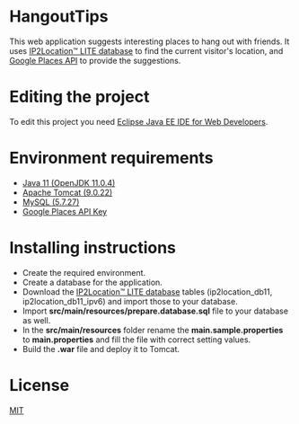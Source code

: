 # HangoutTips
This web application suggests interesting places to hang out with friends. It uses [IP2Location™ LITE database](https://lite.ip2location.com/ip2location-lite) to find the current visitor's location, and [Google Places API](https://cloud.google.com/maps-platform/places/) to provide the suggestions.

# Editing the project
To edit this project you need [Eclipse Java EE IDE for Web Developers](https://www.eclipse.org/).

# Environment requirements
* [Java 11 (OpenJDK 11.0.4)](http://openjdk.java.net/install/)
* [Apache Tomcat (9.0.22)](https://tomcat.apache.org/)
* [MySQL (5.7.27)](http://www.mysql.com/downloads/)
* [Google Places API Key](https://developers.google.com/places/web-service/get-api-key)

# Installing instructions
* Create the required environment.
* Create a database for the application.
* Download the [IP2Location™ LITE database](https://lite.ip2location.com/database/ip-country-region-city-latitude-longitude-zipcode-timezone) tables (ip2location_db11, ip2location_db11_ipv6) and import those to your database. 
* Import **src/main/resources/prepare.database.sql** file to your database as well.
* In the **src/main/resources** folder rename the **main.sample.properties** to **main.properties** and fill the file with correct setting values.
* Build the **.war** file and deploy it to Tomcat.

# License
[MIT](http://vjpr.mit-license.org)
